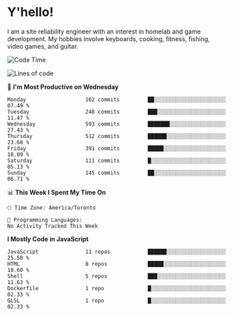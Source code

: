 # Y'hello!
I am a site reliability engineer with an interest in homelab and game development.
My hobbies involve keyboards, cooking, fitness, fishing, video games, and guitar.

<!--START_SECTION:waka-->
![Code Time](http://img.shields.io/badge/Code%20Time-94%20hrs%2054%20mins-blue)

![Lines of code](https://img.shields.io/badge/From%20Hello%20World%20I%27ve%20Written-3.4%20million%20lines%20of%20code-blue)

📅 **I'm Most Productive on Wednesday** 

```text
Monday                   162 commits         ██░░░░░░░░░░░░░░░░░░░░░░░   07.49 % 
Tuesday                  248 commits         ███░░░░░░░░░░░░░░░░░░░░░░   11.47 % 
Wednesday                593 commits         ███████░░░░░░░░░░░░░░░░░░   27.43 % 
Thursday                 512 commits         ██████░░░░░░░░░░░░░░░░░░░   23.68 % 
Friday                   391 commits         █████░░░░░░░░░░░░░░░░░░░░   18.09 % 
Saturday                 111 commits         █░░░░░░░░░░░░░░░░░░░░░░░░   05.13 % 
Sunday                   145 commits         ██░░░░░░░░░░░░░░░░░░░░░░░   06.71 % 
```


📊 **This Week I Spent My Time On** 

```text
🕑︎ Time Zone: America/Toronto

💬 Programming Languages: 
No Activity Tracked This Week
```

**I Mostly Code in JavaScript** 

```text
JavaScript               11 repos            ██████░░░░░░░░░░░░░░░░░░░   25.58 % 
HTML                     8 repos             █████░░░░░░░░░░░░░░░░░░░░   18.60 % 
Shell                    5 repos             ███░░░░░░░░░░░░░░░░░░░░░░   11.63 % 
Dockerfile               1 repo              █░░░░░░░░░░░░░░░░░░░░░░░░   02.33 % 
GLSL                     1 repo              █░░░░░░░░░░░░░░░░░░░░░░░░   02.33 % 
```




<!--END_SECTION:waka-->
